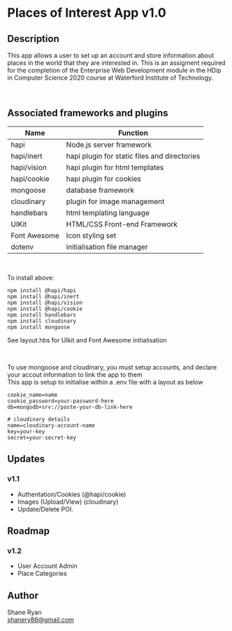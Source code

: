 # Places of Interest App v1.0

## Description
This app allows a user to set up an account and store information about places in the world that they are interested in. This is an assigment required for the completion of the Enterprise Web Development module in the HDip in Computer Science 2020 course at Waterford Institute of Technology.

<br />

## Associated frameworks and plugins
Name|Function|
|---|--------|
|hapi|Node.js server framework|
|hapi/inert|hapi plugin for static files and directories
|hapi/vision|hapi plugin for html templates
|hapi/cookie|hapi plugin for cookies
|mongoose|database framework
|cloudinary|plugin for image management
|handlebars|html templating language
|UIKit|HTML/CSS Front-end Framework
|Font Awesome|Icon styling set
|dotenv|initialisation file manager

<br />

To install above:
```
npm install @hapi/hapi
npm install @hapi/inert
npm install @hapi/vision
npm install @hapi/cookie
npm install handlebars
npm install cloudinary
npm install mongoose
```
See layout.hbs for UIkit and Font Awesome initialisation

<br>

To use mongoose and cloudinary, you must setup accounts, and declare your accout information to link the app to them<br>
This app is setup to initialise within a .env file with a layout as below

```
cookie_name=name
cookie_password=your-password-here
db=mongodb+srv://paste-your-db-link-here

# cloudinary details
name=cloudinary-account-name
key=your-key
secret=your-secret-key
```

## Updates

### v1.1
* Authentation/Cookies (@hapi/cookie)
* Images (Upload/View) (cloudinary)
* Update/Delete POI.

## Roadmap

### v1.2
* User Account Admin
* Place Categories


## Author
Shane Ryan <br />
shanery86@gmail.com
